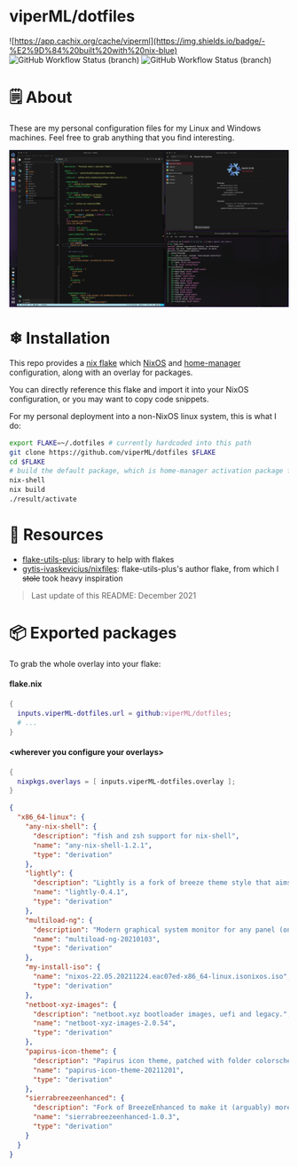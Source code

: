 
<!-- Create a centered title -->
<p align="center">
  <h1>viperML/dotfiles</h1>
</p>

![https://app.cachix.org/cache/viperml](https://img.shields.io/badge/-%E2%9D%84%20built%20with%20nix-blue)
![![GitHub Workflow Status (branch)](https://github.com/viperML/dotfiles/actions/workflows/flake-check.yaml)](https://img.shields.io/github/workflow/status/viperML/dotfiles/Flake%20Check/master?label=flake%20check)
![![GitHub Workflow Status (branch)](https://github.com/viperML/dotfiles/actions/workflows/cachix.yaml)](https://img.shields.io/github/workflow/status/viperML/dotfiles/Cachix/master?label=cachix)

# 🗒 About
These are my personal configuration files for my Linux and Windows machines. Feel free to grab anything that you find interesting.


<div align="center">
  <div style="display: flex; align-items: flex-start;">
    <img alt="Desktop screenshot" src=".img/20211219.png" width="100%"/>
  </div>
</div>

# ❄ Installation

This repo provides a [nix flake](https://nixos.wiki/wiki/Flakes) which [NixOS](https://nixos.wiki/wiki/NixOS) and [home-manager](https://github.com/nix-community/home-manager) configuration, along with an overlay for packages.

You can directly reference this flake and import it into your NixOS configuration, or you may want to copy code snippets.

For my personal deployment into a non-NixOS linux system, this is what I do:

```bash
export FLAKE=~/.dotfiles # currently hardcoded into this path
git clone https://github.com/viperML/dotfiles $FLAKE
cd $FLAKE
# build the default package, which is home-manager activation package for user "ayats"
nix-shell
nix build
./result/activate
```


# 💾 Resources
- [flake-utils-plus](https://github.com/gytis-ivaskevicius/flake-utils-plus): library to help with flakes
- [gytis-ivaskevicius/nixfiles](https://github.com/gytis-ivaskevicius/nixfiles): flake-utils-plus's author flake, from which I ~~stole~~ took heavy inspiration


> Last update of this README: December 2021

# 📦 Exported packages

To grab the whole overlay into your flake:

#### flake.nix
```nix
{
  inputs.viperML-dotfiles.url = github:viperML/dotfiles;
  # ...
}
```

#### \<wherever you configure your overlays>
```nix
{
  nixpkgs.overlays = [ inputs.viperML-dotfiles.overlay ];
}
```

<!--BEGIN-->
```json
{
  "x86_64-linux": {
    "any-nix-shell": {
      "description": "fish and zsh support for nix-shell",
      "name": "any-nix-shell-1.2.1",
      "type": "derivation"
    },
    "lightly": {
      "description": "Lightly is a fork of breeze theme style that aims to be visually modern and minimalistic.",
      "name": "lightly-0.4.1",
      "type": "derivation"
    },
    "multiload-ng": {
      "description": "Modern graphical system monitor for any panel (only systray and standalone builds)",
      "name": "multiload-ng-20210103",
      "type": "derivation"
    },
    "my-install-iso": {
      "name": "nixos-22.05.20211224.eac07ed-x86_64-linux.isonixos.iso",
      "type": "derivation"
    },
    "netboot-xyz-images": {
      "description": "netboot.xyz bootloader images, uefi and legacy.",
      "name": "netboot-xyz-images-2.0.54",
      "type": "derivation"
    },
    "papirus-icon-theme": {
      "description": "Papirus icon theme, patched with folder colorscheme",
      "name": "papirus-icon-theme-20211201",
      "type": "derivation"
    },
    "sierrabreezeenhanced": {
      "description": "Fork of BreezeEnhanced to make it (arguably) more minimalistic and informative",
      "name": "sierrabreezeenhanced-1.0.3",
      "type": "derivation"
    }
  }
}
```
<!--END-->
